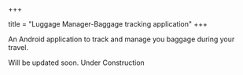 
+++

title = "Luggage Manager-Baggage tracking application"
+++


An Android application to track and manage you baggage during your travel.

Will be updated soon. Under Construction
